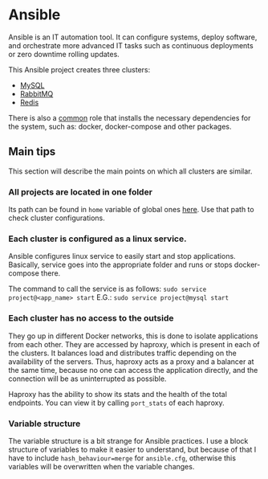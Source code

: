 # Ansible

Ansible is an IT automation tool. It can configure systems, deploy software, and orchestrate more advanced IT tasks such as continuous deployments or zero downtime rolling updates.

This Ansible project creates three clusters:
- [MySQL](./roles/mysql/README.md)
- [RabbitMQ](./roles/rabbitmq/README.md)
- [Redis](./roles/redis/README.md)

There is also a [common](./roles/common/README.md) role that installs the necessary dependencies for the system, such as: docker, docker-compose and other packages.

## Main tips

This section will describe the main points on which all clusters are similar.

### All projects are located in one folder
Its path can be found in `home` variable of global ones [here](./group_vars/all).
Use that path to check cluster configurations.

### Each cluster is configured as a linux service.
Ansible configures linux service to easily start and stop applications.
Basically, service goes into the appropriate folder and runs or stops docker-compose there.

The command to call the service is as follows:
`sudo service project@<app_name> start`
E.G.:
`sudo service project@mysql start`

### Each cluster has no access to the outside

They go up in different Docker networks, this is done to isolate applications from each other.
They are accessed by haproxy, which is present in each of the clusters. It balances load and distributes traffic depending on the availability of the servers.
Thus, haproxy acts as a proxy and a balancer at the same time, because no one can access the application directly, and the connection will be as uninterrupted as possible.

Haproxy has the ability to show its stats and the health of the total endpoints. You can view it by calling `port_stats` of each haproxy.

### Variable structure

The variable structure is a bit strange for Ansible practices. I use a block structure of variables to make it easier to understand, but because of that I have to include `hash_behaviour=merge` for `ansible.cfg`, otherwise this variables will be overwritten when the variable changes.
